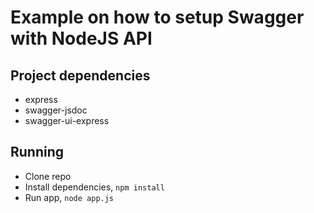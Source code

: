 # Example on how to setup Swagger with NodeJS API

## Project dependencies

- express
- swagger-jsdoc
- swagger-ui-express

## Running

- Clone repo
- Install dependencies, `npm install`
- Run app, `node app.js`
